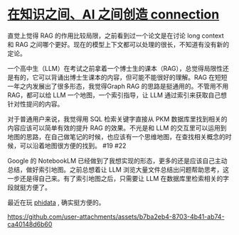 # [在知识之间、AI 之间创造 connection](https://github.com/VandeeFeng/gitmemo/issues/26)

直觉上觉得 RAG 的作用比较局限，之前看到过一个论文是在讨论 long context 和 RAG 之间哪个更好。现在的模型上下文都可以处理的很长，不知道有没有新的定论。

一个高中生（LLM）在考试之前拿着一个博士生的课本（RAG），总觉得局限性还是有的，它可以背诵出博士生课本的内容，但可能不能很好的理解。RAG 在短短一年之内发展出了很多形态，我觉得Graph RAG 的思路是挺通用的。不管用不用 RAG，都可以给 LLM 一个地图，一个索引指导，让 LLM 通过索引来获取自己想针对性提问的内容。

对于普通用户来说，我觉得用 SQL 检索关键字直接从 PKM 数据库里找到相关的内容应该可以简单有效的提升 RAG 的效果。不光是和 LLM 的交互里可以运用到地图的思路，在自己做笔记的时候，也应该有一个思维地图，在查找相关概念的时候，可以沿着地图很方便的找到。 #19 #22 

Google 的 NotebookLM 已经做到了我想实现的形态，更多的还是应该自己主动总结，做好索引地图。之前总想着让 LLM 浏览大量文件总结出问题帮助思考，这一步还是得自己来。有了索引地图之后，只需要让 LLM 在数据库里检索相关的字段就挺方便了。

最近在玩 [phidata](https://github.com/phidatahq/phidata) , 确实挺方便的。

https://github.com/user-attachments/assets/b7ba2eb4-8703-4b41-ab74-ca40148d6b60

